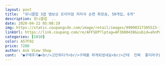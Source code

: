 ```yaml
---
layout: post 
title:  "유니클럽 3겹 엠보싱 프리미엄 저자극 순면 화장솜, 50개입, 6개" 
description: 유니클럽  ..
date: 2020-04-22 05:08:19 
img: https://static.coupangcdn.com/image/retail/images/99990317305523-1bfde498-91e8-4053-a58e-54345ab97da7.jpg 
linkUrl: https://link.coupang.com/re/AFFSDP?lptag=AF3600438&subid=ahnPublicAsk&pageKey=1063143870&itemId=2008535957&vendorItemId=70008400344&traceid=V0-113-c220fbbb4efe07ce 
categories: [1010] 
color: A57F92 
price: 7280 
author: Ask View Shop 
cont:  "●구매후기●<br/>고민하다가<br/>구매를 하게되었네요<br/>근데  진짜  좋더라구요  부들부들한것이   보통  스킨케어  한다고<br/>남아나질 않는데  용량도  정말 넉넉하고  피부에  자극도 하나도 없고<br/>믿고 구매를 했답니다.<br/> 역시 너무나 좋은 제품이라서 반하게 되네요 사용하는데  먼지도 없고<br/>사실 화장솜 잘못구매하면 먼지가 너무나 심하더라구요<br/>엠보싱이 처리되어 있어서  닦는데 보풀말리는 현상도 없고  깔끔해서 이제품 사용하다가 다른 제품 사용을 못한다는 ^^  이번에  딸 서울 학교때문에 올라가는데  자기가 사용하던 제품 먼지가 많다고  사용해보더니  가지고 간다고  ㅋㅋ  역시 좋은 제품은 애들이 더 먼저 아는가봐요.<br/><br/>요즘  토너에 묻혀서 사용하다보니  피부 되게 좋아짐요!!<br/>유니클럽 3겹 엠보싱 프리미엄 저자극 순면 화장솜 너무나 좋아요  그전에  유니클럽 화장품 구매라는데  금액 넘어서  함께 오게딘  순면 화장솜을 사용해보았는데  그때 완전 반했다는  사용할수록 너무나 흡수력도 좋고  피부에 자극이 없어서 너무나 좋더라구요.<br/>그전에는  귀잖아서  화장솜으로 지우고 세안을 해야 하는데 그냥했는데  피부 관리를 위해서 이제는  화장솜을 사용하는데  집에서 사용하던 제품이  불편하고 다이소에서 구매한 화장솜이 먼지가 너무나 심해서   피부에 사용못하고 그냥  지우는데 사용을  ㅠ.<br/>ㅠ<br/>유니클럽 3겹 엠보싱 프리미엄 저자극 순면 화장솜을 화장품을  받으면서  사용해본 경험이 있어서<br/>유니클럽 화장품으로 지금은 사용하는데  스킨으로 화장솜을 이용해서  화장도 지우고 세안하고 스킨도 바르네요.<br/><br/>이번에  추천받아서  처음으로  유니클럽  화장솜  사용해봤어요<br/>이제부터   유니클럽 3겹 엠보싱 프리미엄 저자극 순면 화장솜으로 자주애용해야겠네요<br/>일어나지도 않아서  사용하는데 너무나 좋은    유니클럽 순면 화장솜  그래서 이번에도 아이와 함께 사용하려고<br/>제조일자도 꼼꼼하게 확인하고 잘 보내주셨고  순면이라서  피부가 너무나 좋아한답니다.<br/><br/>집에서 사용하던 화장솜  다이소에서  그냥 저렴하게 구매를 했더니 먼지가 너무나 심해서 ㅠ.<br/>ㅠ<br/>토너 흠뻑  묻혀서  피부에다가  많이  사용하는데  화장솜이<br/>포장도 이쁘게  담겨와서  여행을 가거나  움직일때도 가지고 갈때도 너무나 좋은것 같아요.<br/><br/>" 
---
```

